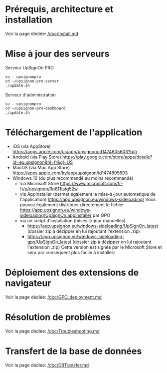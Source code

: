 # Prérequis, architecture et installation

Voir la page dédiée: [/doc/Install.md](/doc/Install.md)

# Mise à jour des serveurs

Serveur UpSignOn PRO

```
su - upsignonpro
cd ~/upsignon-pro-server
./update.sh
```

Serveur d'administration

```
su - upsignonpro
cd ~/upsignon-pro-dashboard
./update.sh
```

# Téléchargement de l'application

- iOS (via AppStore) https://apps.apple.com/us/app/upsignon/id1474805603?l=fr
- Android (via Play Store) https://play.google.com/store/apps/details?id=eu.upsignon&hl=fr&gl=US
- MacOS (via Mac App Store) https://apps.apple.com/ky/app/upsignon/id1474805603
- Windows 10 (du plus recommandé au moins recommandé)
  - via Microsoft Store https://www.microsoft.com/fr-fr/p/upsignon/9n811tstg52w
  - via AppInstaller (permet également la mise-à-jour automatique de l'application) https://app.upsignon.eu/windows-sideloading/
    Vous pouvez également distribuer directement le fichier https://app.upsignon.eu/windows-sideloading/UpSignOn.appinstaller par GPO
  - via un script d'installation (mises-à-jour manuelles)
    - https://app.upsignon.eu/windows-sideloading/UpSignOn_latest (dossier zip à dézipper en lui rajoutant l'extension .zip)
    - https://app.upsignon.eu/windows-sideloading-gpo/UpSignOn_latest (dossier zip à dézipper en lui rajoutant l'extension .zip) Cette version est signée par le Microsoft Store et sera par conséquent plus facile à installer)

# Déploiement des extensions de navigateur

Voir la page dédiée: [/doc/GPO_deployment.md](/doc/GPO_deployment.md)

# Résolution de problèmes

Voir la page dédiée: [/doc/Troubleshooting.md](/doc/Troubleshooting.md)

# Transfert de la base de données

Voir la page dédiée: [/doc/DBTransfer.md](/doc/DBTransfer.md)
